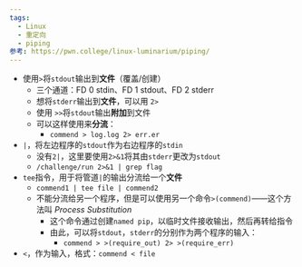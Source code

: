 ```yaml
---
tags:
  - Linux
  - 重定向
  - piping
参考: https://pwn.college/linux-luminarium/piping/
---
```

- 使用`>`将`stdout`输出到**文件**（覆盖/创建）  
	- 三个通道：FD 0 stdin、FD 1 stdout、FD 2  stderr  
	- 想将`stderr`输出到**文件**，可以用 `2>`  
	- 使用 `>>`将`stdout`输出**附加**到文件  
	- 可以这样使用来**分流**：
		- `commend > log.log 2> err.er`
- `|`，将左边程序的`stdout`作为右边程序的`stdin`
	- 没有`2|`，这里要使用`2>&1`将其由`stderr`更改为`stdout`  
	- `/challenge/run 2>&1 | grep flag`  
- `tee`指令，用于将管道`|`的输出分流给一个**文件**  
	- `commend1 | tee file | commend2`
	- 不能分流给另一个程序，但是可以使用另一个命令`>(commend)`——这个方法叫 *Process Substitution*
		- 这个命令通过创建`named pip`，以临时文件接收输出，然后再转给指令  
		- 由此，可以将`stdout`，`stderr`的分别作为两个程序的输入：  
			- `commend > >(require_out) 2> >(require_err)`
- `<`，作为输入，格式：`commend < file`  